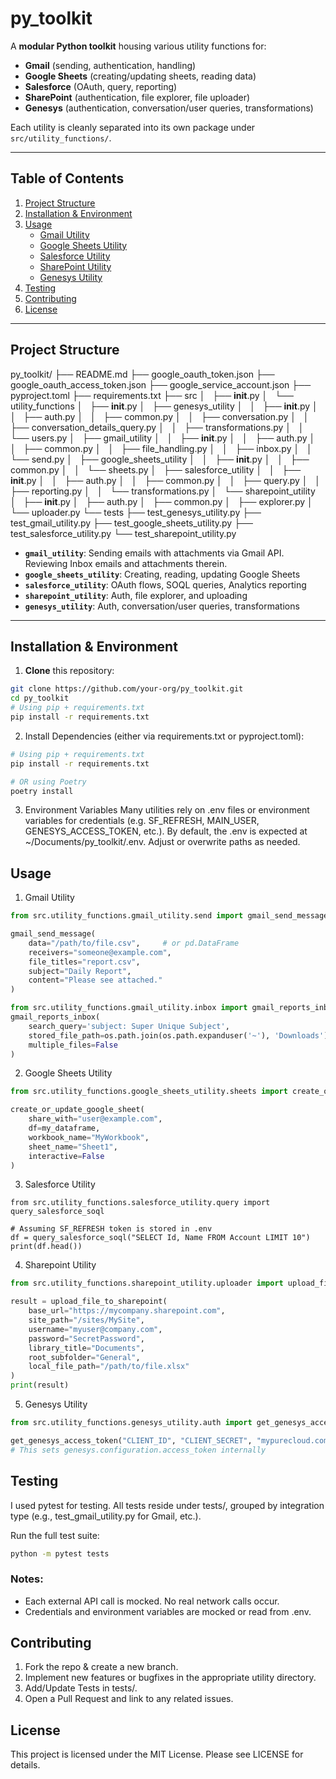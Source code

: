 # py_toolkit

A **modular Python toolkit** housing various utility functions for:
- **Gmail** (sending, authentication, handling)
- **Google Sheets** (creating/updating sheets, reading data)
- **Salesforce** (OAuth, query, reporting)
- **SharePoint** (authentication, file explorer, file uploader)
- **Genesys** (authentication, conversation/user queries, transformations)

Each utility is cleanly separated into its own package under `src/utility_functions/`.

---

## Table of Contents

1. [Project Structure](#project-structure)  
2. [Installation & Environment](#installation--environment)  
3. [Usage](#usage)  
   - [Gmail Utility](#1-gmail-utility)
   - [Google Sheets Utility](#2-google-sheets-utility)
   - [Salesforce Utility](#3-salesforce-utility)
   - [SharePoint Utility](#4-sharepoint-utility)
   - [Genesys Utility](#5-genesys-utility)
4. [Testing](#testing)  
5. [Contributing](#contributing)  
6. [License](#license)

---

## Project Structure

py_toolkit/ 
├── README.md
├── google_oauth_token.json
├── google_oauth_access_token.json
├── google_service_account.json
├── pyproject.toml
├── requirements.txt
├── src
│   ├── __init__.py
│   └── utility_functions
│       ├── __init__.py
│       ├── genesys_utility
│       │   ├── __init__.py
│       │   ├── auth.py
│       │   ├── common.py
│       │   ├── conversation.py
│       │   ├── conversation_details_query.py
│       │   ├── transformations.py
│       │   └── users.py
│       ├── gmail_utility
│       │   ├── __init__.py
│       │   ├── auth.py
│       │   ├── common.py
│       │   ├── file_handling.py
│       │   ├── inbox.py
│       │   └── send.py
│       ├── google_sheets_utility
│       │   ├── __init__.py
│       │   ├── common.py
│       │   └── sheets.py
│       ├── salesforce_utility
│       │   ├── __init__.py
│       │   ├── auth.py
│       │   ├── common.py
│       │   ├── query.py
│       │   ├── reporting.py
│       │   └── transformations.py
│       └── sharepoint_utility
│           ├── __init__.py
│           ├── auth.py
│           ├── common.py
│           ├── explorer.py
│           └── uploader.py
└── tests
    ├── test_genesys_utility.py
    ├── test_gmail_utility.py
    ├── test_google_sheets_utility.py
    ├── test_salesforce_utility.py
    └── test_sharepoint_utility.py


- **`gmail_utility`**: Sending emails with attachments via Gmail API. Reviewing Inbox emails and attachments therein.  
- **`google_sheets_utility`**: Creating, reading, updating Google Sheets  
- **`salesforce_utility`**: OAuth flows, SOQL queries, Analytics reporting  
- **`sharepoint_utility`**: Auth, file explorer, and uploading  
- **`genesys_utility`**: Auth, conversation/user queries, transformations  

---

## Installation & Environment

1. **Clone** this repository:

```bash
git clone https://github.com/your-org/py_toolkit.git
cd py_toolkit
# Using pip + requirements.txt
pip install -r requirements.txt
```

2. Install Dependencies (either via requirements.txt or pyproject.toml):
```bash
# Using pip + requirements.txt
pip install -r requirements.txt

# OR using Poetry 
poetry install
```

3. Environment Variables
Many utilities rely on .env files or environment variables for credentials (e.g. SF_REFRESH, MAIN_USER, GENESYS_ACCESS_TOKEN, etc.).
By default, the .env is expected at ~/Documents/py_toolkit/.env.
Adjust or overwrite paths as needed.

## Usage
1. Gmail Utility

```python
from src.utility_functions.gmail_utility.send import gmail_send_message

gmail_send_message(
    data="/path/to/file.csv",     # or pd.DataFrame
    receivers="someone@example.com",
    file_titles="report.csv",
    subject="Daily Report",
    content="Please see attached."
)
```

```python
from src.utility_functions.gmail_utility.inbox import gmail_reports_inbox
gmail_reports_inbox(
    search_query='subject: Super Unique Subject',
    stored_file_path=os.path.join(os.path.expanduser('~'), 'Downloads'),
    multiple_files=False
)

```

2. Google Sheets Utility
```python
from src.utility_functions.google_sheets_utility.sheets import create_or_update_google_sheet

create_or_update_google_sheet(
    share_with="user@example.com",
    df=my_dataframe,
    workbook_name="MyWorkbook",
    sheet_name="Sheet1",
    interactive=False
)
```

3. Salesforce Utility
```
from src.utility_functions.salesforce_utility.query import query_salesforce_soql

# Assuming SF_REFRESH token is stored in .env
df = query_salesforce_soql("SELECT Id, Name FROM Account LIMIT 10")
print(df.head())
```

4. Sharepoint Utility
```python
from src.utility_functions.sharepoint_utility.uploader import upload_file_to_sharepoint

result = upload_file_to_sharepoint(
    base_url="https://mycompany.sharepoint.com",
    site_path="/sites/MySite",
    username="myuser@company.com",
    password="SecretPassword",
    library_title="Documents",
    root_subfolder="General",
    local_file_path="/path/to/file.xlsx"
)
print(result)
```

5. Genesys Utility
```python
from src.utility_functions.genesys_utility.auth import get_genesys_access_token

get_genesys_access_token("CLIENT_ID", "CLIENT_SECRET", "mypurecloud.com")
# This sets genesys.configuration.access_token internally
```

## Testing 
I used pytest for testing. All tests reside under tests/, grouped by integration type (e.g., test_gmail_utility.py for Gmail, etc.).

Run the full test suite:
```bash
python -m pytest tests
```

### Notes:
- Each external API call is mocked. No real network calls occur.
- Credentials and environment variables are mocked or read from .env.

## Contributing
1. Fork the repo & create a new branch.
2. Implement new features or bugfixes in the appropriate utility directory.
3. Add/Update Tests in tests/.
4. Open a Pull Request and link to any related issues.

## License
This project is licensed under the MIT License. Please see LICENSE for details.


